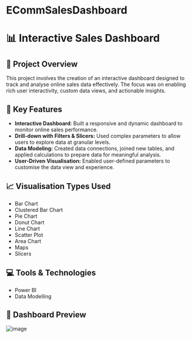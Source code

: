 # ECommSalesDashboard
# 📊 Interactive Sales Dashboard

## 📝 Project Overview
This project involves the creation of an interactive dashboard designed to track and analyse online sales data effectively. The focus was on enabling rich user interactivity, custom data views, and actionable insights.

## 🚀 Key Features
- **Interactive Dashboard**: Built a responsive and dynamic dashboard to monitor online sales performance.
- **Drill-down with Filters & Slicers:** Used complex parameters to allow users to explore data at granular levels.
- **Data Modeling:** Created data connections, joined new tables, and applied calculations to prepare data for meaningful analysis.
- **User-Driven Visualisation:** Enabled user-defined parameters to customise the data view and experience.

## 📈 Visualisation Types Used
- Bar Chart
- Clustered Bar Chart
- Pie Chart
- Donut Chart
- Line Chart
- Scatter Plot
- Area Chart
- Maps
- Slicers

## 💻 Tools & Technologies
- Power BI
- Data Modelling

## 📸 Dashboard Preview
![image](https://github.com/user-attachments/assets/63bc86e5-5d2c-46f9-a11d-b6ae4dcdc5f6)



